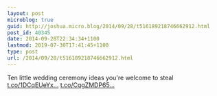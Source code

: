 ```yaml
---
layout: post
microblog: true
guid: http://joshua.micro.blog/2014/09/28/t516189218746662912.html
post_id: 40345
date: 2014-09-28T22:34:34+1100
lastmod: 2019-07-30T17:41:45+1100
type: post
url: /2014/09/28/t516189218746662912.html
---
```

Ten little wedding ceremony ideas you're welcome to steal [t.co/1DCqEUeYx...](http://t.co/1DCqEUeYxa) [t.co/CqgZMDP65...](http://t.co/CqgZMDP65q)
